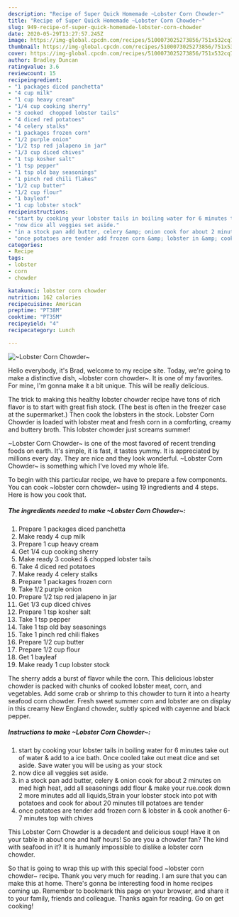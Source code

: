 ```yaml
---
description: "Recipe of Super Quick Homemade ~Lobster Corn Chowder~"
title: "Recipe of Super Quick Homemade ~Lobster Corn Chowder~"
slug: 949-recipe-of-super-quick-homemade-lobster-corn-chowder
date: 2020-05-29T13:27:57.245Z
image: https://img-global.cpcdn.com/recipes/5100073025273856/751x532cq70/lobster-corn-chowder-recipe-main-photo.jpg
thumbnail: https://img-global.cpcdn.com/recipes/5100073025273856/751x532cq70/lobster-corn-chowder-recipe-main-photo.jpg
cover: https://img-global.cpcdn.com/recipes/5100073025273856/751x532cq70/lobster-corn-chowder-recipe-main-photo.jpg
author: Bradley Duncan
ratingvalue: 3.6
reviewcount: 15
recipeingredient:
- "1 packages diced panchetta"
- "4 cup milk"
- "1 cup heavy cream"
- "1/4 cup cooking sherry"
- "3 cooked  chopped lobster tails"
- "4 diced red potatoes"
- "4 celery stalks"
- "1 packages frozen corn"
- "1/2 purple onion"
- "1/2 tsp red jalapeno in jar"
- "1/3 cup diced chives"
- "1 tsp kosher salt"
- "1 tsp pepper"
- "1 tsp old bay seasonings"
- "1 pinch red chili flakes"
- "1/2 cup butter"
- "1/2 cup flour"
- "1 bayleaf"
- "1 cup lobster stock"
recipeinstructions:
- "start by cooking your lobster tails in boiling water for 6 minutes take out of water &amp; add to a ice bath. Once cooled take out meat dice and set aside. Save water you will be using as your stock"
- "now dice all veggies set aside."
- "in a stock pan add butter, celery &amp; onion cook for about 2 minutes on med high heat, add all seasonings add flour &amp;  make your rue.cook down 2 more minutes add all liquids,Strain your lobster stock into pot with potatoes and cook for about 20 minutes till potatoes are tender"
- "once potatoes are tender add frozen corn &amp; lobster in &amp; cook another 6-7 minutes top with chives"
categories:
- Recipe
tags:
- lobster
- corn
- chowder

katakunci: lobster corn chowder 
nutrition: 162 calories
recipecuisine: American
preptime: "PT38M"
cooktime: "PT35M"
recipeyield: "4"
recipecategory: Lunch

---
```



![~Lobster Corn Chowder~](https://img-global.cpcdn.com/recipes/5100073025273856/751x532cq70/lobster-corn-chowder-recipe-main-photo.jpg)

Hello everybody, it's Brad, welcome to my recipe site. Today, we're going to make a distinctive dish, ~lobster corn chowder~. It is one of my favorites. For mine, I'm gonna make it a bit unique. This will be really delicious.

The trick to making this healthy lobster chowder recipe have tons of rich flavor is to start with great fish stock. (The best is often in the freezer case at the supermarket.) Then cook the lobsters in the stock. Lobster Corn Chowder is loaded with lobster meat and fresh corn in a comforting, creamy and buttery broth. This lobster chowder just screams summer!

~Lobster Corn Chowder~ is one of the most favored of recent trending foods on earth. It's simple, it is fast, it tastes yummy. It is appreciated by millions every day. They are nice and they look wonderful. ~Lobster Corn Chowder~ is something which I've loved my whole life.


To begin with this particular recipe, we have to prepare a few components. You can cook ~lobster corn chowder~ using 19 ingredients and 4 steps. Here is how you cook that.

<!--inarticleads1-->

##### The ingredients needed to make ~Lobster Corn Chowder~:

1. Prepare 1 packages diced panchetta
1. Make ready 4 cup milk
1. Prepare 1 cup heavy cream
1. Get 1/4 cup cooking sherry
1. Make ready 3 cooked &amp; chopped lobster tails
1. Take 4 diced red potatoes
1. Make ready 4 celery stalks
1. Prepare 1 packages frozen corn
1. Take 1/2 purple onion
1. Prepare 1/2 tsp red jalapeno in jar
1. Get 1/3 cup diced chives
1. Prepare 1 tsp kosher salt
1. Take 1 tsp pepper
1. Take 1 tsp old bay seasonings
1. Take 1 pinch red chili flakes
1. Prepare 1/2 cup butter
1. Prepare 1/2 cup flour
1. Get 1 bayleaf
1. Make ready 1 cup lobster stock


The sherry adds a burst of flavor while the corn. This delicious lobster chowder is packed with chunks of cooked lobster meat, corn, and vegetables. Add some crab or shrimp to this chowder to turn it into a hearty seafood corn chowder. Fresh sweet summer corn and lobster are on display in this creamy New England chowder, subtly spiced with cayenne and black pepper. 

<!--inarticleads2-->

##### Instructions to make ~Lobster Corn Chowder~:

1. start by cooking your lobster tails in boiling water for 6 minutes take out of water &amp; add to a ice bath. Once cooled take out meat dice and set aside. Save water you will be using as your stock
1. now dice all veggies set aside.
1. in a stock pan add butter, celery &amp; onion cook for about 2 minutes on med high heat, add all seasonings add flour &amp;  make your rue.cook down 2 more minutes add all liquids,Strain your lobster stock into pot with potatoes and cook for about 20 minutes till potatoes are tender
1. once potatoes are tender add frozen corn &amp; lobster in &amp; cook another 6-7 minutes top with chives


This Lobster Corn Chowder is a decadent and delicious soup! Have it on your table in about one and half hours! So are you a chowder fan? The kind with seafood in it? It is humanly impossible to dislike a lobster corn chowder. 

So that is going to wrap this up with this special food ~lobster corn chowder~ recipe. Thank you very much for reading. I am sure that you can make this at home. There's gonna be interesting food in home recipes coming up. Remember to bookmark this page on your browser, and share it to your family, friends and colleague. Thanks again for reading. Go on get cooking!
